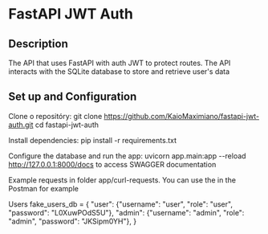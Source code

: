 # FastAPI JWT Auth

## Description
The API that uses FastAPI with auth JWT to protect routes. The API interacts with the SQLite database to store and retrieve user's data

## Set up and Configuration

Clone o repositóry:
   git clone https://github.com/KaioMaximiano/fastapi-jwt-auth.git
   cd fastapi-jwt-auth

Install dependencies: 
   pip install -r requirements.txt

Configure the database and run the app:
   uvicorn app.main:app --reload
   http://127.0.0.1:8000/docs to access SWAGGER documentation

Example requests in folder app/curl-requests.
   You can use the in the Postman for example

Users
   fake_users_db = {
      "user": {"username": "user", "role": "user", "password": "L0XuwPOdS5U"},
      "admin": {"username": "admin", "role": "admin", "password": "JKSipm0YH"},
   }
